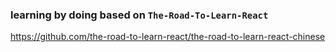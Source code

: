 ### learning by doing based on `The-Road-To-Learn-React`

https://github.com/the-road-to-learn-react/the-road-to-learn-react-chinese
